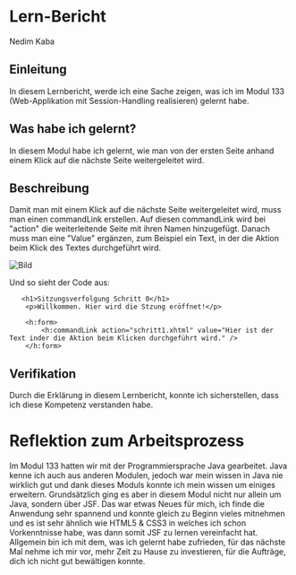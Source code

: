 # Lern-Bericht
Nedim Kaba

## Einleitung

In diesem Lernbericht, werde ich eine Sache zeigen, was ich im Modul 133 (Web-Applikation mit Session-Handling realisieren) gelernt habe.

## Was habe ich gelernt?

In diesem Modul habe ich gelernt, wie man von der ersten Seite anhand einem Klick auf die nächste Seite weitergeleitet wird.

## Beschreibung
                
Damit man mit einem Klick auf die nächste Seite weitergeleitet wird, muss man einen commandLink erstellen. Auf diesen commandLink wird bei "action" die weiterleitende Seite mit ihren Namen hinzugefügt. Danach muss man eine "Value" ergänzen, zum Beispiel ein Text, in der die Aktion beim Klick des Textes durchgeführt wird. 

![Bild](https://user-images.githubusercontent.com/69577050/186892424-6f7e54a0-348f-4ed5-aa65-eb45efb24dc0.png)

Und so sieht der Code aus:
        
       <h1>Sitzungsverfolgung Schritt 0</h1>
        <p>Willkommen. Hier wird die Stzung eröffnet!</p>
        
        <h:form>        
            <h:commandLink action="schritt1.xhtml" value="Hier ist der Text inder die Aktion beim Klicken durchgeführt wird." />
        </h:form>
        

## Verifikation

Durch die Erklärung in diesem Lernbericht, konnte ich sicherstellen, dass ich diese Kompetenz verstanden habe. 

# Reflektion zum Arbeitsprozess

Im Modul 133 hatten wir mit der Programmiersprache Java gearbeitet. Java kenne ich auch aus anderen Modulen, jedoch war mein wissen in Java nie wirklich gut und dank dieses Moduls konnte ich mein wissen um einiges erweitern. Grundsätzlich ging es aber in diesem Modul nicht nur allein um Java, sondern über JSF. Das war etwas Neues für mich, ich finde die Anwendung sehr spannend und konnte gleich zu Beginn vieles mitnehmen und es ist sehr ähnlich wie HTML5 & CSS3 in welches ich schon Vorkenntnisse habe, was dann somit JSF zu lernen vereinfacht hat. 
Allgemein bin ich mit dem, was ich gelernt habe zufrieden, für das nächste Mal nehme ich mir vor, mehr Zeit zu Hause zu investieren, für die Aufträge, dich ich nicht gut bewältigen konnte.

